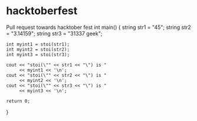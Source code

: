 # hacktoberfest
Pull request towards hacktober fest
int main() 
{ 
    string str1 = "45"; 
    string str2 = "3.14159"; 
    string str3 = "31337 geek"; 
  
    int myint1 = stoi(str1); 
    int myint2 = stoi(str2); 
    int myint3 = stoi(str3); 
  
    cout << "stoi(\"" << str1 << "\") is "
         << myint1 << '\n'; 
    cout << "stoi(\"" << str2 << "\") is "
         << myint2 << '\n'; 
    cout << "stoi(\"" << str3 << "\") is "
         << myint3 << '\n'; 
  
    return 0; 
} 
